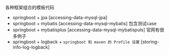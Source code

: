 各种框架组合的模板代码
- springboot + jpa [accessing-data-mysql-jpa]
- springboot + mybatis  [accessing-data-mysql-mybatis] 包含测试case
- springboot + mybatisplus  [accessing-data-mysql-mybatispuls] 官网有很多例子
- springboot + logback + `springboot 和 maven 的 Profile 设置` [storing-info-log-logback]